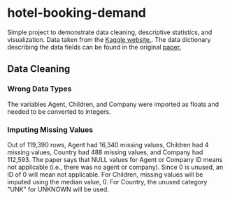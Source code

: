 # hotel-booking-demand
Simple project to demonstrate data cleaning, descriptive statistics, and visualization. Data taken from the [Kaggle website.](https://www.kaggle.com/datasets/jessemostipak/hotel-booking-demand).
The data dictionary describing the data fields can be found in the original [paper.](https://www.sciencedirect.com/science/article/pii/S2352340918315191) 

## Data Cleaning

### Wrong Data Types
The variables Agent, Children, and Company were imported as floats and needed to be converted to integers. 

### Imputing Missing Values
Out of 119,390 rows, Agent had 16,340 missing values, Children had 4 missing values, Country had 488 missing values, and Company had 112,593. 
The paper says that NULL values for Agent or Company ID means not applicable (i.e., there was no agent or company). Since 0 is unused, an ID of 0 will mean not applicable.
For Children, missing values will be imputed using the median value, 0.
For Country, the unused category "UNK" for UNKNOWN will be used.

